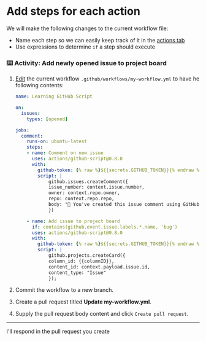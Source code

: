 # Add steps for each action

We will make the following changes to the current workflow file:

- Name each step so we can easily keep track of it in the [actions tab]({{actionTab}})
- Use expressions to determine `if` a step should execute

### :keyboard: Activity: Add newly opened issue to project board

1. [Edit]({{quicklink}}) the current workflow `.github/workflows/my-workflow.yml` to have he following contents:

   ```yaml
   name: Learning GitHub Script

   on:
     issues:
       types: [opened]

   jobs:
     comment:
       runs-on: ubuntu-latest
       steps:
       - name: Comment on new issue
         uses: actions/github-script@0.8.0
         with:
           github-token: {% raw %}${{secrets.GITHUB_TOKEN}}{% endraw %}
           script: |
               github.issues.createComment({
               issue_number: context.issue.number,
               owner: context.repo.owner,
               repo: context.repo.repo,
               body: "🎉 You've created this issue comment using GitHub Script!!!"
               })

       - name: Add issue to project board
         if: contains(github.event.issue.labels.*.name, 'bug')
         uses: actions/github-script@0.8.0
         with:
           github-token: {% raw %}${{secrets.GITHUB_TOKEN}}{% endraw %}
           script: |
               github.projects.createCard({
               column_id: {{columnID}},
               content_id: context.payload.issue.id,
               content_type: "Issue"
               });

   ```

2. Commit the workflow to a new branch.
3. Create a pull request titled **Update my-workflow.yml**.
4. Supply the pull request body content and click `Create pull request`.

---

I'll respond in the pull request you create
